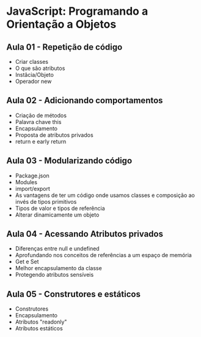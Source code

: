 # JavaScript: Programando a Orientação a Objetos

## Aula 01 - Repetição de código

- Criar classes
- O que são atributos
- Instâcia/Objeto
- Operador new

## Aula 02 - Adicionando comportamentos

- Criação de métodos
- Palavra chave this
- Encapsulamento
- Proposta de atributos privados
- return e early return

## Aula 03 - Modularizando código

- Package.json
- Modules
- import/export
- As vantagens de ter um código onde usamos classes e composição ao invés de tipos primitivos
- Tipos de valor e tipos de referência
- Alterar dinamicamente um objeto

## Aula 04 - Acessando Atributos privados

- Diferenças entre null e undefined
- Aprofundando nos conceitos de referências a um espaço de memória
- Get e Set
- Melhor encapsulamento da classe
- Protegendo atributos sensíveis

## Aula 05 - Construtores e estáticos

- Construtores
- Encapsulamento
- Atributos "readonly"
- Atributos estáticos